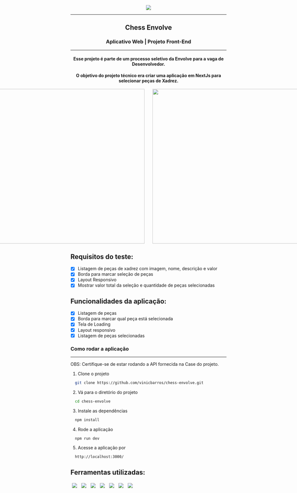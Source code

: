 <div align="center"><img src="https://i.imgur.com/ZOFZz8k.png"></img></div>
<hr>
<h2 align=center>Chess Envolve</h2>
<h3 align=center>Aplicativo Web | Projeto Front-End</h3>
<hr>
<h4 align=center>Esse projeto é parte de um processo seletivo da Envolve para a vaga de Desenvolvedor.</h4>

<h4 align=center>O objetivo do projeto técnico era criar uma aplicação em NextJs para selecionar peças de Xadrez.</h4>

<div align=center style="display: flex; flex-direction: row; justify-content: center; gap: 5%;">
  <div>
    <img width="500px" src="https://i.imgur.com/6089SVs.png">
  </div>
  <div>
    <img width="500px" src="https://i.imgur.com/CA8AqJg.png">
  </div>
</div>

## Requisitos do teste:

- [x] Listagem de peças de xadrez com imagem, nome, descrição e valor
- [x] Borda para marcar seleção de peças
- [x] Layout Responsivo
- [x] Mostrar valor total da seleção e quantidade de peças selecionadas

## Funcionalidades da aplicação:

- [x] Listagem de peças
- [x] Borda para marcar qual peça está selecionada
- [x] Tela de Loading
- [x] Layout responsivo
- [x] Listagem de peças selecionadas

### Como rodar a aplicação

<hr>

OBS: Certifique-se de estar rodando a API fornecida na Case do projeto.

1. Clone o projeto

```bash
  git clone https://github.com/vinicbarros/chess-envolve.git
```

2. Vá para o diretório do projeto

```bash
  cd chess-envolve
```

3. Instale as dependências

```bash
  npm install
```

4. Rode a aplicação

```bash
  npm run dev
```

5. Acesse a aplicação por
```bash
  http://localhost:3000/
```

## Ferramentas utilizadas:

<p>
  <img style='margin: 5px;' src='https://img.shields.io/badge/React-20232A?style=for-the-badge&logo=react&logoColor=61DAFB'>
  <img style='margin: 5px;' src="https://img.shields.io/badge/next.js-000000?style=for-the-badge&logo=nextdotjs&logoColor=white">
  <img style='margin: 5px;' src='https://img.shields.io/badge/styled--components-DB7093?style=for-the-badge&logo=styled-components&logoColor=white'/>
  <img style='margin: 5px;' src="https://img.shields.io/badge/Tailwind_CSS-38B2AC?style=for-the-badge&logo=tailwind-css&logoColor=white">
  <img style='margin: 5px;' src='https://img.shields.io/badge/TypeScript-007ACC?style=for-the-badge&logo=typescript&logoColor=white'/>
  <img style='margin: 5px;' src="https://img.shields.io/badge/ESLint-4B3263?style=for-the-badge&logo=eslint&logoColor=white" />
  <img style='margin: 5px;' src="https://img.shields.io/badge/prettier-1A2C34?style=for-the-badge&logo=prettier&logoColor=F7BA3E">
</p>
